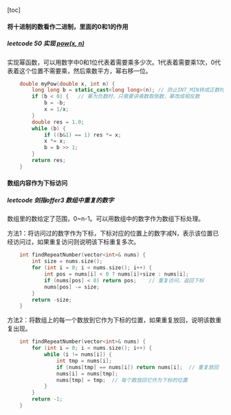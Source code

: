 [toc]



#### 将十进制的数看作二进制，里面的0和1的作用

##### leetcode 50 实现 [pow(*x*, *n*)](https://www.cplusplus.com/reference/valarray/pow/)

实现幂函数，可以用数字中0和1位代表着需要乘多少次。1代表着需要乘1次，0代表着这个位置不需要乘，然后乘数平方，幂右移一位。

```c++
	double myPow(double x, int n) {
        long long b = static_cast<long long>(n); // 防止INT_MIN转成正数时溢出
        if (b < 0) {   // 幂为负数时，只需要讲乘数取倒数，幂改成相反数
            b = -b;
            x = 1/x;
        }
        double res = 1.0;
        while (b) {
            if ((b&1) == 1) res *= x;
            x *= x;
            b = b >> 1;
        }
        return res;
    }
```





#### 数组内容作为下标访问

##### leetcode 剑指offer3 **数组中重复的数字**

数组里的数给定了范围，0~n-1。可以用数组中的数字作为数组下标处理。

方法1：将访问过的数字作为下标，下标对应的位置上的数字减N，表示该位置已经访问过，如果重复访问则说明该下标重复多次。

```c++
	int findRepeatNumber(vector<int>& nums) {
        int size = nums.size();
        for (int i = 0; i < nums.size(); i++) {
            int pos = nums[i] < 0 ? nums[i]+size : nums[i];
            if (nums[pos] < 0) return pos;    // 重复访问，返回下标
            nums[pos] -= size;
        }
        return -size;
    }
```

方法2：将数组上的每一个数放到它作为下标的位置，如果重复放回，说明该数重复出现。

```c++
	int findRepeatNumber(vector<int>& nums) {
        for (int i = 0; i < nums.size(); i++) {
            while (i != nums[i]) {
                int tmp = nums[i];
                if (nums[tmp] == nums[i]) return nums[i];  // 重复放回
                nums[i] = nums[tmp];
                nums[tmp] = tmp;  // 每个数放回它作为下标的位置
            }
        }
        return -1;
    }
```


